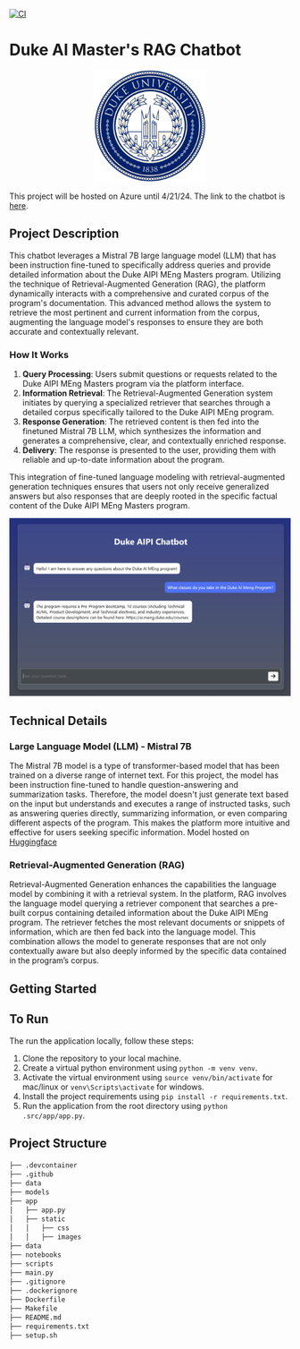 [![CI](https://github.com/NickStrauch13/duke-rag-chatbot/actions/workflows/python.yml/badge.svg)](https://github.com/NickStrauch13/duke-rag-chatbot/actions/workflows/python.yml)

# Duke AI Master's RAG Chatbot

<p align="center">
    <img src="./data/Duke_University_seal.png" width="200">
</p>

This project will be hosted on Azure until 4/21/24. The link to the chatbot is [here](https://duke-aipi-chatbot.azurewebsites.net/).
## Project Description
This chatbot leverages a Mistral 7B large language model (LLM) that has been instruction fine-tuned to specifically address queries and provide detailed information about the Duke AIPI MEng Masters program. Utilizing the technique of Retrieval-Augmented Generation (RAG), the platform dynamically interacts with a comprehensive and curated corpus of the program's documentation. This advanced method allows the system to retrieve the most pertinent and current information from the corpus, augmenting the language model's responses to ensure they are both accurate and contextually relevant.

### How It Works

1. **Query Processing**: Users submit questions or requests related to the Duke AIPI MEng Masters program via the platform interface.
2. **Information Retrieval**: The Retrieval-Augmented Generation system initiates by querying a specialized retriever that searches through a detailed corpus specifically tailored to the Duke AIPI MEng program.
3. **Response Generation**: The retrieved content is then fed into the finetuned Mistral 7B LLM, which synthesizes the information and generates a comprehensive, clear, and contextually enriched response.
4. **Delivery**: The response is presented to the user, providing them with reliable and up-to-date information about the program.

This integration of fine-tuned language modeling with retrieval-augmented generation techniques ensures that users not only receive generalized answers but also responses that are deeply rooted in the specific factual content of the Duke AIPI MEng Masters program.

<p align="center">
    <img src="./data/app_ex.png" width="700">
</p>

## Technical Details

### Large Language Model (LLM) - Mistral 7B
The Mistral 7B model is a type of transformer-based model that has been trained on a diverse range of internet text. For this project, the model has been instruction fine-tuned to handle question-answering and summarization tasks. Therefore, the model doesn't just generate text based on the input but understands and executes a range of instructed tasks, such as answering queries directly, summarizing information, or even comparing different aspects of the program. This makes the platform more intuitive and effective for users seeking specific information. 
Model hosted on [Huggingface](https://huggingface.co/mkeohane01/mistral-instruct-590)

### Retrieval-Augmented Generation (RAG)
Retrieval-Augmented Generation enhances the capabilities the language model by combining it with a retrieval system. In the platform, RAG involves the language model querying a retriever component that searches a pre-built corpus containing detailed information about the Duke AIPI MEng program. The retriever fetches the most relevant documents or snippets of information, which are then fed back into the language model. This combination allows the model to generate responses that are not only contextually aware but also deeply informed by the specific data contained in the program’s corpus.


## Getting Started

## To Run

The run the application locally, follow these steps:
1. Clone the repository to your local machine.
2. Create a virtual python environment using `python -m venv venv`.
3. Activate the virtual environment using `source venv/bin/activate` for mac/linux or `venv\Scripts\activate` for windows.
4. Install the project requirements using `pip install -r requirements.txt`.
5. Run the application from the root directory using `python .src/app/app.py`.

## Project Structure

```
├── .devcontainer
├── .github
├── data
├── models
├── app
│   ├── app.py
│   ├── static
│   │   ├── css
│   │   ├── images
├── data
├── notebooks
├── scripts
├── main.py
├── .gitignore
├── .dockerignore
├── Dockerfile
├── Makefile
├── README.md
├── requirements.txt
├── setup.sh
```
